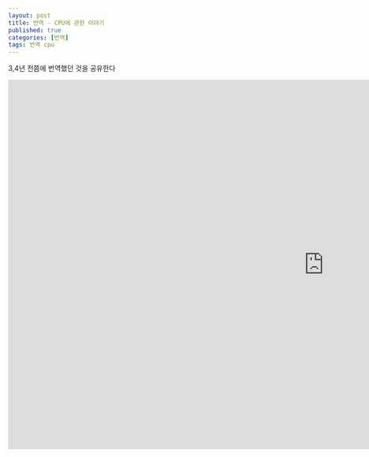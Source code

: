 ```yaml
---
layout: post
title: 번역 - CPU에 관한 이야기
published: true
categories: [번역]
tags: 번역 cpu
---
```

3,4년 전쯤에 번역했던 것을 공유한다  
  
<iframe src="https://docs.google.com/presentation/d/e/2PACX-1vSBrwOZDx-Pv-74wKVdI2stBk4c4qWpuOlbaFU6Ms901WfGUj_pieTqhl8rzd4iotCzgg22fgh0RQ3j/embed?start=false&loop=false&delayms=3000" frameborder="0" width="1280" height="749" allowfullscreen="true" mozallowfullscreen="true" webkitallowfullscreen="true"></iframe>  
  